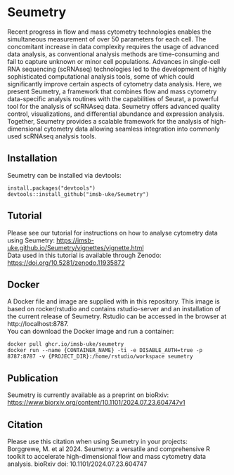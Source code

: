 # Seumetry
Recent progress in flow and mass cytometry technologies enables the simultaneous measurement of over 50 parameters for each cell. The concomitant increase in data complexity requires the usage of advanced data analysis, as conventional analysis methods are time-consuming and fail to capture unknown or minor cell populations. Advances in single-cell RNA sequencing (scRNAseq) technologies led to the development of highly sophisticated computational analysis tools, some of which could significantly improve certain aspects of cytometry data analysis. Here, we present Seumetry, a framework that combines flow and mass cytometry data-specific analysis routines with the capabilities of Seurat, a powerful tool for the analysis of scRNAseq data. Seumetry offers advanced quality control, visualizations, and differential abundance and expression analysis. Together, Seumetry provides a scalable framework for the analysis of high-dimensional cytometry data allowing seamless integration into commonly used scRNAseq analysis tools.  

## Installation
Seumetry can be installed via devtools:
```{r}
install.packages("devtools")
devtools::install_github("imsb-uke/Seumetry")
```

## Tutorial
Please see our tutorial for instructions on how to analyse cytometry data using Seumetry: https://imsb-uke.github.io/Seumetry/vignettes/vignette.html  
Data used in this tutorial is available through Zenodo: https://doi.org/10.5281/zenodo.11935872

## Docker
A Docker file and image are supplied with in this repository. This image is based on rocker/rstudio and contains rstudio-server and an installation of the current release of Seumetry. Rstudio can be accessed in the browser at http://localhost:8787.  
You can download the Docker image and run a container:
```{bash}
docker pull ghcr.io/imsb-uke/seumetry
docker run --name {CONTAINER_NAME} -ti -e DISABLE_AUTH=true -p 8787:8787 -v {PROJECT_DIR}:/home/rstudio/workspace seumetry
```

## Publication
Seumetry is currently available as a preprint on bioRxiv: https://www.biorxiv.org/content/10.1101/2024.07.23.604747v1

## Citation
Please use this citation when using Seumetry in your projects:  
Borggrewe, M. et al 2024. Seumetry: a versatile and comprehensive R toolkit to accelerate high-dimensional flow and mass cytometry data analysis. bioRxiv doi: 10.1101/2024.07.23.604747

